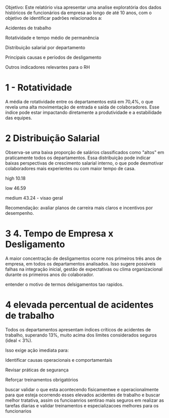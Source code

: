 Objetivo:
Este relatório visa apresentar uma analise exploratória dos dados históricos de funcionários da empresa ao longo de até 10 anos, com o objetivo de identificar padrões relacionados a:

Acidentes de trabalho

Rotatividade e tempo médio de permanência

Distribuição salarial por departamento

Principais causas e períodos de desligamento

Outros indicadores relevantes para o RH


# 1 - Rotatividade

A média de rotatividade entre os departamentos está em 70,4%, o que revela uma alta movimentação de entrada e saída de colaboradores. Esse índice pode estar impactando diretamente a produtividade e a estabilidade das equipes.

# 2 Distribuição Salarial

Observa-se uma baixa proporção de salários classificados como "altos" em praticamente todos os departamentos. Essa distribuição pode indicar baixas perspectivas de crescimento salarial interno, o que pode desmotivar colaboradores mais experientes ou com maior tempo de casa.

high      10.18

low       46.59

medium    43.24   - visao geral



Recomendação: avaliar planos de carreira mais claros e incentivos por desempenho.


# 3 4. Tempo de Empresa x Desligamento

A maior concentração de desligamentos ocorre nos primeiros três anos de empresa, em todos os departamentos analisados. Isso sugere possíveis falhas na integração inicial, gestão de expectativas ou clima organizacional durante os primeiros anos do colaborador.


entender o motivo de termos delsigamentos tao rapidos.

# 4 elevada percentual de acidentes de trabalho 

Todos os departamentos apresentam índices críticos de acidentes de trabalho, superando 13%, muito acima dos limites considerados seguros (ideal < 3%).

Isso exige ação imediata para:

Identificar causas operacionais e comportamentais

Revisar práticas de segurança

Reforçar treinamentos obrigatórios


buscar validar o que esta acontecendo fisicamentwe e operacionalmente para que esteja ocorrendo esses elevados acidentes de trabalho e buscar melhor tratativa, assim os funcioanrios sentirao mais seguros em realizar as tarefas diarias e validar treinamentos e especializacoes melhores para os funcionarios
